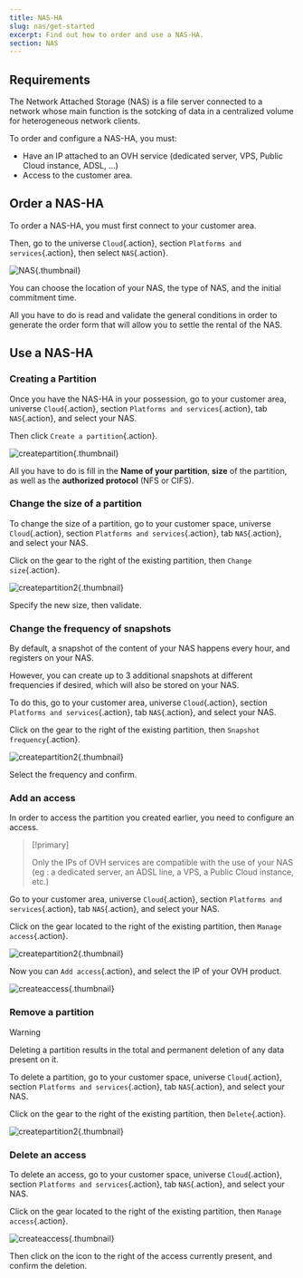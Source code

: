 ```yaml
---
title: NAS-HA
slug: nas/get-started
excerpt: Find out how to order and use a NAS-HA.
section: NAS
---
```



## Requirements
The Network Attached Storage (NAS) is a file server connected to a network whose main function is the sotcking of data in a centralized volume for heterogeneous network clients.

To order and configure a NAS-HA, you must:

- Have an IP attached to an OVH service (dedicated server, VPS, Public Cloud instance, ADSL, ...)
- Access to the customer area.


## Order a NAS-HA
To order a NAS-HA, you must first connect to your customer area.

Then, go to the universe `Cloud`{.action}, section `Platforms and services`{.action}, then select `NAS`{.action}.


![NAS](images/NAS.png){.thumbnail}

You can choose the location of your NAS, the type of NAS, and the initial commitment time.

All you have to do is read and validate the general conditions in order to generate the order form that will allow you to settle the rental of the NAS.


## Use a NAS-HA

### Creating a Partition
Once you have the NAS-HA in your possession, go to your customer area, universe `Cloud`{.action}, section `Platforms and services`{.action}, tab `NAS`{.action}, and select your NAS.

Then click `Create a partition`{.action}.


![createpartition](images/createpartition.png){.thumbnail}

All you have to do is fill in the **Name of your partition**, **size** of the partition, as well as the **authorized protocol** (NFS or CIFS).


### Change the size of a partition
To change the size of a partition, go to your customer space, universe `Cloud`{.action}, section `Platforms and services`{.action}, tab `NAS`{.action}, and select your NAS.

Click on the gear to the right of the existing partition, then `Change size`{.action}.


![createpartition2](images/createpartition2.png){.thumbnail}

Specify the new size, then validate.


### Change the frequency of snapshots
By default, a snapshot of the content of your NAS happens every hour, and registers on your NAS.

However, you can create up to 3 additional snapshots at different frequencies if desired, which will also be stored on your NAS.

To do this, go to your customer area, universe `Cloud`{.action}, section `Platforms and services`{.action}, tab `NAS`{.action}, and select your NAS.

Click on the gear to the right of the existing partition, then `Snapshot frequency`{.action}.


![createpartition2](images/createpartition2.png){.thumbnail}

Select the frequency and confirm.


### Add an access
In order to access the partition you created earlier, you need to configure an access.



> [!primary]
>
> Only the IPs of OVH services are compatible with the use of your NAS (eg : a dedicated server, an ADSL line, a VPS, a Public Cloud instance, etc.)
> 

Go to your customer area, universe `Cloud`{.action}, section `Platforms and services`{.action}, tab `NAS`{.action}, and select your NAS.

Click on the gear located to the right of the existing partition, then `Manage access`{.action}.


![createpartition2](images/createpartition2.png){.thumbnail}

Now you can `Add access`{.action}, and select the IP of your OVH product.


![createaccess](images/createaccess.png){.thumbnail}


### Remove a partition


> [!warning]
>
> Deleting a partition results in the total and permanent deletion of any data present on it.
> 

To delete a partition, go to your customer space, universe `Cloud`{.action}, section `Platforms and services`{.action}, tab `NAS`{.action}, and select your NAS.

Click on the gear to the right of the existing partition, then `Delete`{.action}.


![createpartition2](images/createpartition2.png){.thumbnail}


### Delete an access
To delete an access, go to your customer space, universe `Cloud`{.action}, section `Platforms and services`{.action}, tab `NAS`{.action}, and select your NAS.

Click on the gear located to the right of the existing partition, then `Manage access`{.action}.


![createaccess](images/createaccess.png){.thumbnail}

Then click on the icon to the right of the access currently present, and confirm the deletion.
